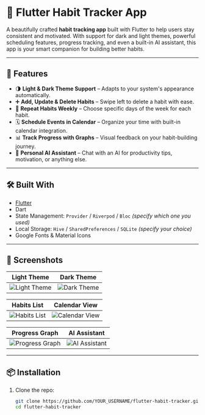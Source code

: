 # 🌱 Flutter Habit Tracker App

A beautifully crafted **habit tracking app** built with Flutter to help users stay consistent and motivated. With support for dark and light themes, powerful scheduling features, progress tracking, and even a built-in AI assistant, this app is your smart companion for building better habits.

---

## 🚀 Features

- 🌗 **Light & Dark Theme Support** – Adapts to your system's appearance automatically.
- ➕ **Add, Update & Delete Habits** – Swipe left to delete a habit with ease.
- 📅 **Repeat Habits Weekly** – Choose specific days of the week for each habit.
- 🗓️ **Schedule Events in Calendar** – Organize your time with built-in calendar integration.
- 📊 **Track Progress with Graphs** – Visual feedback on your habit-building journey.
- 🤖 **Personal AI Assistant** – Chat with an AI for productivity tips, motivation, or anything else.

---

## 🛠️ Built With

- [Flutter](https://flutter.dev/)
- Dart
- State Management: `Provider` / `Riverpod` / `Bloc` *(specify which one you used)*
- Local Storage: `Hive` / `SharedPreferences` / `SQLite` *(specify your choice)*
- Google Fonts & Material Icons

---

## 📸 Screenshots

| Light Theme | Dark Theme |
|-------------|------------|
| ![Light Theme](screenshots/light_theme.png) | ![Dark Theme](screenshots/dark_theme.png) |

| Habits List | Calendar View |
|-------------|----------------|
| ![Habits List](screenshots/habits_list.png) | ![Calendar View](screenshots/calendar_view.png) |

| Progress Graph | AI Assistant |
|----------------|---------------|
| ![Progress Graph](screenshots/progress_graph.png) | ![AI Assistant](screenshots/ai_assistant.png) |


---

## 📦 Installation

1. Clone the repo:
   ```bash
   git clone https://github.com/YOUR_USERNAME/flutter-habit-tracker.git
   cd flutter-habit-tracker
